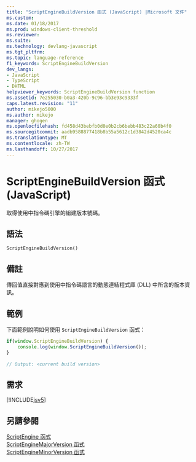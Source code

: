 ```yaml
---
title: "ScriptEngineBuildVersion 函式 (JavaScript) |Microsoft 文件"
ms.custom: 
ms.date: 01/18/2017
ms.prod: windows-client-threshold
ms.reviewer: 
ms.suite: 
ms.technology: devlang-javascript
ms.tgt_pltfrm: 
ms.topic: language-reference
f1_keywords: ScriptEngineBuildVersion
dev_langs:
- JavaScript
- TypeScript
- DHTML
helpviewer_keywords: ScriptEngineBuildVersion function
ms.assetid: 7e255030-b0a3-420b-9c96-bb3e93c9333f
caps.latest.revision: "11"
author: mikejo5000
ms.author: mikejo
manager: ghogen
ms.openlocfilehash: fd458d43bebfb0d0e0b2cb6bebb483c22a60b4f0
ms.sourcegitcommit: aadb9588877418b8b55a5612c1d3842d4520ca4c
ms.translationtype: MT
ms.contentlocale: zh-TW
ms.lasthandoff: 10/27/2017
---
```

# <a name="scriptenginebuildversion-function-javascript"></a>ScriptEngineBuildVersion 函式 (JavaScript)
取得使用中指令碼引擎的組建版本號碼。  
  
## <a name="syntax"></a>語法  
  
```  
ScriptEngineBuildVersion()  
```  
  
## <a name="remarks"></a>備註  
 傳回值直接對應到使用中指令碼語言的動態連結程式庫 (DLL) 中所含的版本資訊。  
  
## <a name="example"></a>範例  
 下面範例說明如何使用 `ScriptEngineBuildVersion` 函式：  
  
```JavaScript  
if(window.ScriptEngineBuildVersion) {  
    console.log(window.ScriptEngineBuildVersion());  
}  
  
// Output: <current build version>  
```  
  
## <a name="requirements"></a>需求  
 [!INCLUDE[jsv5](../../javascript/reference/includes/jsv5-md.md)]  
  
## <a name="see-also"></a>另請參閱  
 [ScriptEngine 函式](../../javascript/reference/scriptengine-function-javascript.md)   
 [ScriptEngineMajorVersion 函式](../../javascript/reference/scriptenginemajorversion-function-javascript.md)   
 [ScriptEngineMinorVersion 函式](../../javascript/reference/scriptengineminorversion-function-javascript.md)